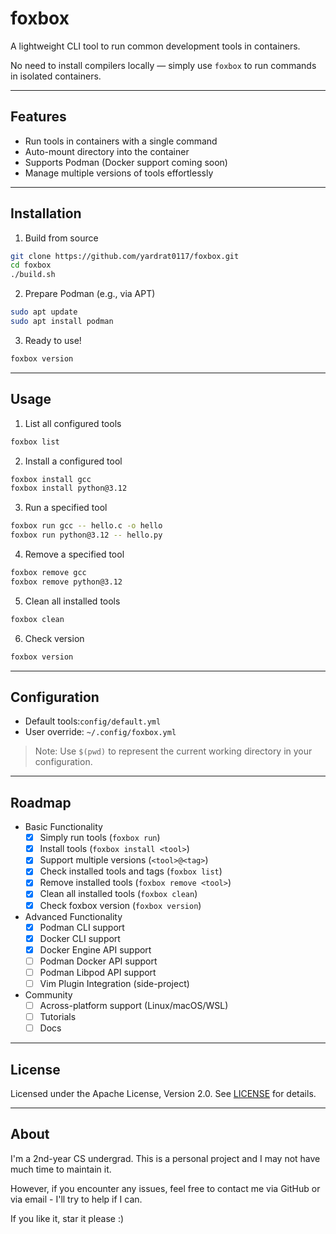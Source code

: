 # foxbox

A lightweight CLI tool to run common development tools in containers. 

No need to install compilers locally — simply use `foxbox` to run commands in isolated containers.

---

## Features

- Run tools in containers with a single command
- Auto-mount directory into the container
- Supports Podman (Docker support coming soon)
- Manage multiple versions of tools effortlessly

---

## Installation

1. Build from source

```bash
git clone https://github.com/yardrat0117/foxbox.git
cd foxbox
./build.sh
```

2. Prepare Podman (e.g., via APT)

```bash
sudo apt update
sudo apt install podman
```

3. Ready to use!

```bash
foxbox version
```

---

## Usage

1. List all configured tools

```bash
foxbox list
```

2. Install a configured tool

```bash
foxbox install gcc
foxbox install python@3.12
```

3. Run a specified tool

```bash
foxbox run gcc -- hello.c -o hello
foxbox run python@3.12 -- hello.py
```

4. Remove a specified tool
```bash
foxbox remove gcc
foxbox remove python@3.12
```

5. Clean all installed tools
```bash
foxbox clean
```


6. Check version

```bash
foxbox version
```

---

## Configuration

- Default tools:`config/default.yml` 
- User override: `~/.config/foxbox.yml`
> Note: Use `$(pwd)` to represent the current working directory in your configuration.

---

## Roadmap

- Basic Functionality
	- [x] Simply run tools (`foxbox run`)
	- [x] Install tools (`foxbox install <tool>`)
	- [x] Support multiple versions (`<tool>@<tag>`)
    - [x] Check installed tools and tags (`foxbox list`)
    - [x] Remove installed tools (`foxbox remove <tool>`)
    - [x] Clean all installed tools (`foxbox clean`)
    - [x] Check foxbox version (`foxbox version`)
- Advanced Functionality
    - [x] Podman CLI support
    - [x] Docker CLI support
    - [x] Docker Engine API support
    - [ ] Podman Docker API support
    - [ ] Podman Libpod API support
	- [ ] Vim Plugin Integration (side-project)
- Community
    - [ ] Across-platform support (Linux/macOS/WSL)
    - [ ] Tutorials
    - [ ] Docs

---

## License

Licensed under the Apache License, Version 2.0. See [LICENSE](./LICENSE) for details.

---

## About

I'm a 2nd-year CS undergrad. This is a personal project and I may not have much time to maintain it.

However, if you encounter any issues, feel free to contact me via GitHub or via email - I'll try to help if I can.

If you like it, star it please :)
